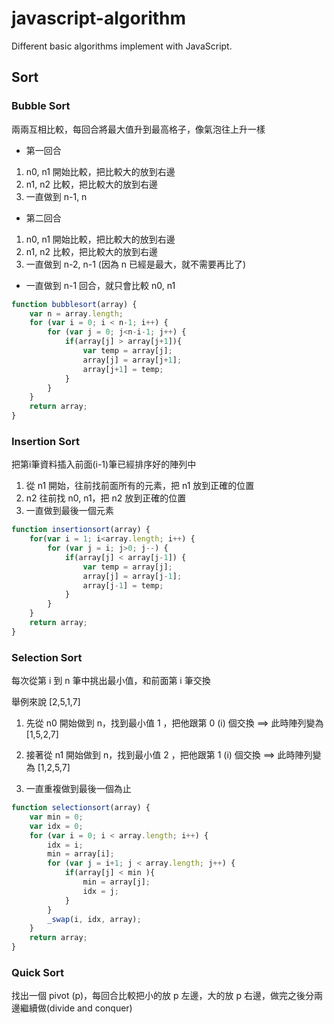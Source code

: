 # javascript-algorithm
 Different basic algorithms implement with JavaScript.

## Sort

### Bubble Sort

兩兩互相比較，每回合將最大值升到最高格子，像氣泡往上升一樣

* 第一回合

1. n0, n1 開始比較，把比較大的放到右邊
2. n1, n2 比較，把比較大的放到右邊
3. 一直做到 n-1, n

* 第二回合

1. n0, n1 開始比較，把比較大的放到右邊
2. n1, n2 比較，把比較大的放到右邊
3. 一直做到 n-2, n-1 (因為 n 已經是最大，就不需要再比了)

* 一直做到 n-1 回合，就只會比較 n0, n1

```js
function bubblesort(array) {
    var n = array.length;
    for (var i = 0; i < n-1; i++) {
        for (var j = 0; j<n-i-1; j++) {
            if(array[j] > array[j+1]){
                var temp = array[j];
                array[j] = array[j+1];
                array[j+1] = temp;
            }
        }
    }
    return array;
}
```

### Insertion Sort

把第i筆資料插入前面(i-1)筆已經排序好的陣列中

1. 從 n1 開始，往前找前面所有的元素，把 n1 放到正確的位置
2. n2 往前找 n0, n1，把 n2 放到正確的位置
3. 一直做到最後一個元素

```js
function insertionsort(array) {
    for(var i = 1; i<array.length; i++) {
        for (var j = i; j>0; j--) {
            if(array[j] < array[j-1]) {
                var temp = array[j];
                array[j] = array[j-1];
                array[j-1] = temp;
            }
        }
    }
    return array;
} 
```


### Selection Sort

每次從第 i 到 n 筆中挑出最小值，和前面第 i 筆交換

舉例來說 [2,5,1,7]

1. 先從 n0 開始做到 n，找到最小值 1 ，把他跟第 0 (i) 個交換
==> 此時陣列變為 [1,5,2,7]

2. 接著從 n1 開始做到 n，找到最小值 2 ，把他跟第 1 (i) 個交換
==> 此時陣列變為 [1,2,5,7]

3. 一直重複做到最後一個為止


```js
function selectionsort(array) {
    var min = 0;
    var idx = 0;
    for (var i = 0; i < array.length; i++) {
        idx = i;
        min = array[i];
        for (var j = i+1; j < array.length; j++) {
            if(array[j] < min ){
                min = array[j];
                idx = j;
            }
        }
        _swap(i, idx, array);
    }
    return array;
}
```

### Quick Sort

找出一個 pivot (p)，每回合比較把小的放 p 左邊，大的放 p 右邊，做完之後分兩邊繼續做(divide and conquer)

